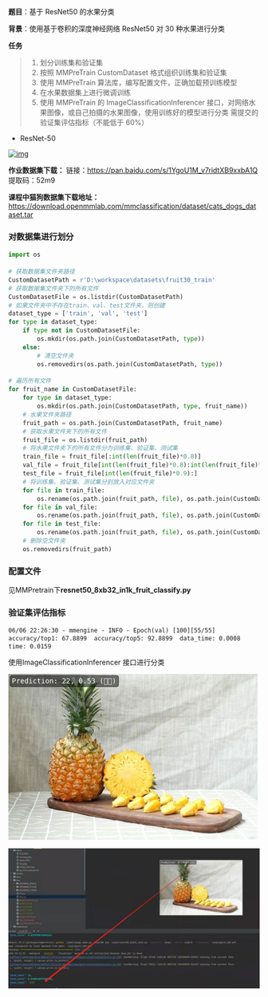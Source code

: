 **题目**：基于 ResNet50 的水果分类

**背景**：使用基于卷积的深度神经网络 ResNet50 对 30 种水果进行分类

**任务**

> 1. 划分训练集和验证集
> 2. 按照 MMPreTrain CustomDataset 格式组织训练集和验证集
> 3. 使用 MMPreTrain 算法库，编写配置文件，正确加载预训练模型
> 4. 在水果数据集上进行微调训练
> 5. 使用 MMPreTrain 的 ImageClassificationInferencer 接口，对网络水果图像，或自己拍摄的水果图像，使用训练好的模型进行分类
>    需提交的验证集评估指标（不能低于 60%）

- ResNet-50

[![img](https://user-images.githubusercontent.com/18253636/243641271-c6c30aca-ebee-4b17-acd0-a05bd798c26f.jpg)](https://user-images.githubusercontent.com/18253636/243641271-c6c30aca-ebee-4b17-acd0-a05bd798c26f.jpg)

**作业数据集下载：**
链接：<https://pan.baidu.com/s/1YgoU1M_v7ridtXB9xxbA1Q>
提取码：52m9

**课程中猫狗数据集下载地址：**
<https://download.openmmlab.com/mmclassification/dataset/cats_dogs_dataset.tar>





### 对数据集进行划分

```python
import os

# 获取数据集文件夹路径
CustomDatasetPath = r'D:\workspace\datasets\fruit30_train'
# 获取数据集文件夹下的所有文件
CustomDatasetFile = os.listdir(CustomDatasetPath)
# 如果文件夹中不存在train、val、test文件夹，则创建
dataset_type = ['train', 'val', 'test']
for type in dataset_type:
    if type not in CustomDatasetFile:
        os.mkdir(os.path.join(CustomDatasetPath, type))
    else:
        # 清空文件夹
        os.removedirs(os.path.join(CustomDatasetPath, type))

# 遍历所有文件
for fruit_name in CustomDatasetFile:
    for type in dataset_type:
        os.mkdir(os.path.join(CustomDatasetPath, type, fruit_name))
    # 水果文件夹路径
    fruit_path = os.path.join(CustomDatasetPath, fruit_name)
    # 获取水果文件夹下的所有文件
    fruit_file = os.listdir(fruit_path)
    # 将水果文件夹下的所有文件分为训练集、验证集、测试集
    train_file = fruit_file[:int(len(fruit_file)*0.8)]
    val_file = fruit_file[int(len(fruit_file)*0.8):int(len(fruit_file)*0.9)]
    test_file = fruit_file[int(len(fruit_file)*0.9):]
    # 将训练集、验证集、测试集分别放入对应文件夹
    for file in train_file:
        os.rename(os.path.join(fruit_path, file), os.path.join(CustomDatasetPath, 'train', fruit_name, file))
    for file in val_file:
        os.rename(os.path.join(fruit_path, file), os.path.join(CustomDatasetPath, 'val', fruit_name, file))
    for file in test_file:
        os.rename(os.path.join(fruit_path, file), os.path.join(CustomDatasetPath, 'test', fruit_name, file))
    # 删除空文件夹
    os.removedirs(fruit_path)


```



### 配置文件

见MMPretrain下**resnet50_8xb32_in1k_fruit_classify.py**

### 验证集评估指标

```shell
06/06 22:26:30 - mmengine - INFO - Epoch(val) [100][55/55]    accuracy/top1: 67.8899  accuracy/top5: 92.8899  data_time: 0.0008  time: 0.0159
```



使用ImageClassificationInferencer 接口进行分类

![测试图像](https://github.com/Hust-Liaoyuyang/OpenMMLabHomeWork/blob/master/homework/%E7%AC%AC%E4%BA%8C%E6%AC%A1/MMPretrain/88.png?raw=true)



![测试图像](https://github.com/Hust-Liaoyuyang/OpenMMLabHomeWork/blob/master/homework/%E7%AC%AC%E4%BA%8C%E6%AC%A1/MMPretrain/prediction.jpg?raw=true)
